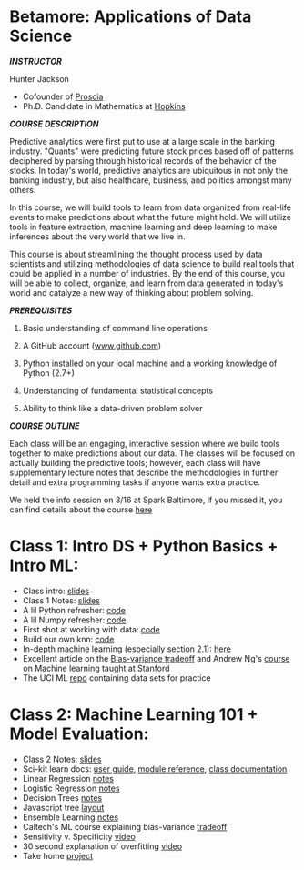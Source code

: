 # Betamore: Applications of Data Science

***INSTRUCTOR***

Hunter Jackson
*	Cofounder of [Proscia](https://www.proscia.com)
*	Ph.D. Candidate in Mathematics at [Hopkins](https://www.math.jhu.edu)

***COURSE DESCRIPTION***

Predictive analytics were first put to use at a large scale in the banking industry. "Quants" were predicting future stock prices based off of patterns deciphered by parsing through historical records of the behavior of the stocks. In today's world, predictive analytics are ubiquitous in not only the banking industry, but also healthcare, business, and politics amongst many others. 

In this course, we will build tools to learn from data organized from real-life events to make predictions about what the future might hold. We will utilize tools in feature extraction, machine learning and deep learning to make inferences about the very world that we live in. 

This course is about streamlining the thought process used by data scientists and utilizing methodologies of data science to build real tools that could be applied in a number of industries. By the end of this course, you will be able to collect, organize, and learn from data generated in today's world and catalyze a new way of thinking about problem solving.

***PREREQUISITES***

1) Basic understanding of command line operations

2) A GitHub account (www.github.com)

3) Python installed on your local machine and a working knowledge of Python (2.7+)

4) Understanding of fundamental statistical concepts

5) Ability to think like a data-driven problem solver

***COURSE OUTLINE***

Each class will be an engaging, interactive session where we build tools together to make predictions about our data. The classes will be focused on actually building the predictive tools; however, each class will have supplementary lecture notes that describe the methodologies in further detail and extra programming tasks if anyone wants extra practice.

We held the info session on 3/16 at Spark Baltimore, if you missed it, you can find details about the course [here](https://github.com/HunterUSF/BetamoreDS/blob/master/DS_infosesh.pdf)

Class 1: Intro DS + Python Basics + Intro ML:
======================================

*	Class intro: [slides](https://github.com/HunterUSF/BetamoreDS/blob/master/DS_courseintro.pdf)
*	Class 1 Notes: [slides](https://github.com/HunterUSF/BetamoreDS/blob/master/DS_lecture1.pdf)
*	A lil Python refresher: [code](https://github.com/HunterUSF/BetamoreDS/blob/master/pythonbasics.py)
*	A lil Numpy refresher: [code](https://github.com/HunterUSF/BetamoreDS/blob/master/numpybasics.py)
*	First shot at working with data: [code](https://github.com/HunterUSF/BetamoreDS/blob/master/iris_work.py)
*	Build our own knn: [code](https://github.com/HunterUSF/BetamoreDS/blob/master/knn.py)
*	In-depth machine learning (especially section 2.1): [here](http://www-bcf.usc.edu/~gareth/ISL/ISLR%20Sixth%20Printing.pdf)
*	Excellent article on the [Bias-variance tradeoff](http://scott.fortmann-roe.com/docs/BiasVariance.html) and Andrew Ng's [course](http://cs229.stanford.edu/materials.html) on Machine learning taught at Stanford
*	The UCI ML [repo](http://archive.ics.uci.edu/ml/) containing data sets for practice 


Class 2: Machine Learning 101 + Model Evaluation:
=================================================

*	Class 2 Notes: [slides](https://github.com/HunterUSF/BetamoreDS/blob/master/DS_Lecture2.pdf)
*	Sci-kit learn docs: [user guide](http://scikit-learn.org/stable/modules/neighbors.html), [module reference](http://scikit-learn.org/stable/modules/classes.html#module-sklearn.neighbors), [class documentation](http://scikit-learn.org/stable/modules/generated/sklearn.neighbors.KNeighborsClassifier.html)
*	Linear Regression [notes](https://github.com/HunterUSF/BetamoreDS/blob/master/linear_regression.ipynb)
*	Logistic Regression [notes](https://github.com/HunterUSF/BetamoreDS/blob/master/logistic_regression.ipynb)
*	Decision Trees [notes](https://github.com/HunterUSF/BetamoreDS/blob/master/decision_trees.ipynb)
*	Javascript tree [layout](http://bl.ocks.org/mbostock/4339184)
*	Ensemble Learning [notes](https://github.com/HunterUSF/BetamoreDS/blob/master/ensembling.ipynb)
*	Caltech's ML course explaining bias-variance [tradeoff](http://work.caltech.edu/library/081.html)
*	Sensitivity v. Specificity [video](https://www.youtube.com/watch?v=vtYDyGGeQyo)
*	30 second explanation of overfitting [video](https://www.quora.com/What-is-an-intuitive-explanation-of-overfitting/answer/Jessica-Su)
*	Take home [project](https://github.com/HunterUSF/BetamoreDS/blob/master/titanic.md)







